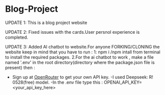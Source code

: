 # Blog-Project

UPDATE 1:
This is a blog project website 

UPDATE 2:
Fixed issues with the cards.User persnol experience is completed.


UPDATE 3:
Added AI chatbot to website.For anyone FORKING/CLONING the website keep in mind that you have to run :
1: npm i /npm intall  from terminal to install the required packages.
2.For the ai chatbot to work , make a file named '.env' in the root directory(directory where the package.json file is present) then :
- Sign up at [OpenRouter](https://openrouter.ai/) to get your own API key.
-I used Deepseek: R! 0528(free)  model. 
-In the .env file type this : OPENAI_API_KEY=<your_api_key_here>
